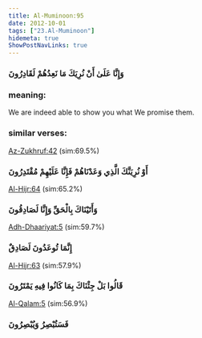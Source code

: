 ```yaml
---
title: Al-Muminoon:95
date: 2012-10-01
tags: ["23.Al-Muminoon"]
hidemeta: true 
ShowPostNavLinks: true 
---
```

### وَإِنَّا عَلَىٰ أَنْ نُرِيَكَ مَا نَعِدُهُمْ لَقَادِرُونَ
### meaning: 
We are indeed able to show you what We promise them.
### similar verses: 

[Az-Zukhruf:42](/43/42) (sim:69.5%)

### أَوْ نُرِيَنَّكَ الَّذِي وَعَدْنَاهُمْ فَإِنَّا عَلَيْهِمْ مُقْتَدِرُونَ

[Al-Hijr:64](/15/64) (sim:65.2%)

### وَأَتَيْنَاكَ بِالْحَقِّ وَإِنَّا لَصَادِقُونَ

[Adh-Dhaariyat:5](/51/5) (sim:59.7%)

### إِنَّمَا تُوعَدُونَ لَصَادِقٌ

[Al-Hijr:63](/15/63) (sim:57.9%)

### قَالُوا بَلْ جِئْنَاكَ بِمَا كَانُوا فِيهِ يَمْتَرُونَ

[Al-Qalam:5](/68/5) (sim:56.9%)

### فَسَتُبْصِرُ وَيُبْصِرُونَ
